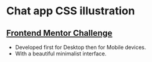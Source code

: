 # Chat app CSS illustration
##  [Frontend Mentor Challenge](https://www.frontendmentor.io/challenges/chat-app-css-illustration-O5auMkFqY)


- Developed first for Desktop then for Mobile devices.
- With a beautiful minimalist interface.

